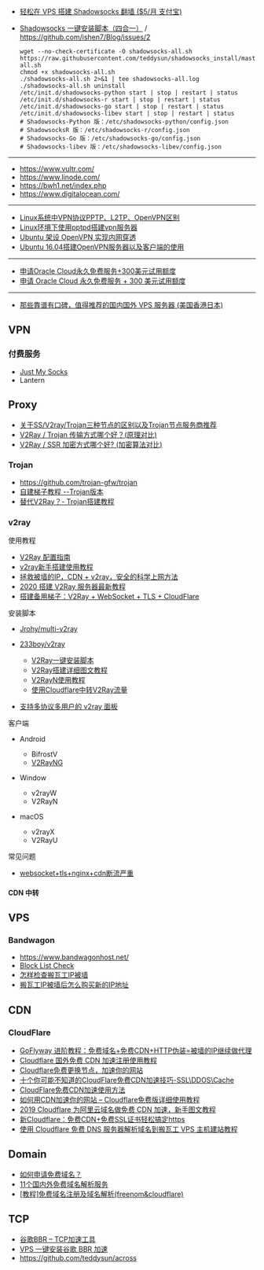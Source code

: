 - [轻松在 VPS 搭建 Shadowsocks 翻墙 ($5/月 支付宝)](https://www.diycode.cc/topics/738)

- [Shadowsocks 一键安装脚本（四合一）](https://teddysun.com/486.html) / https://github.com/ishen7/Blog/issues/2

    ```shell
    wget --no-check-certificate -O shadowsocks-all.sh https://raw.githubusercontent.com/teddysun/shadowsocks_install/master/shadowsocks-all.sh
    chmod +x shadowsocks-all.sh
    ./shadowsocks-all.sh 2>&1 | tee shadowsocks-all.log
    ./shadowsocks-all.sh uninstall
    /etc/init.d/shadowsocks-python start | stop | restart | status
    /etc/init.d/shadowsocks-r start | stop | restart | status
    /etc/init.d/shadowsocks-go start | stop | restart | status
    /etc/init.d/shadowsocks-libev start | stop | restart | status
    # Shadowsocks-Python 版：/etc/shadowsocks-python/config.json
    # ShadowsocksR 版：/etc/shadowsocks-r/config.json
    # Shadowsocks-Go 版：/etc/shadowsocks-go/config.json
    # Shadowsocks-libev 版：/etc/shadowsocks-libev/config.json
    ```

---

- https://www.vultr.com/
- https://www.linode.com/
- https://bwh1.net/index.php
- https://www.digitalocean.com/

---

- [Linux系统中VPN协议PPTP、L2TP、OpenVPN区别](https://my.oschina.net/lionel45/blog/523567)
- [Linux环境下使用pptpd搭建vpn服务器](https://blog.csdn.net/dongdong9223/article/details/80790203)
- [Ubuntu 架设 OpenVPN 实现内网穿透](https://cloud.tencent.com/developer/article/1193252)
- [Ubuntu 16.04搭建OpenVPN服务器以及客户端的使用](https://www.cnblogs.com/EasonJim/p/8339600.html)

---

- [申请Oracle Cloud永久免费服务+300美元试用额度](https://51.ruyo.net/14138.html)
- [申请 Oracle Cloud 永久免费服务 + 300 美元试用额度](https://www.v2ex.com/t/601572)

---

- [那些靠谱有口碑，值得推荐的国内国外 VPS 服务器 (美国香港日本)](https://www.iplaysoft.com/p/vps)

## VPN

### 付费服务

- [Just My Socks](https://justmysocks.net/)
- Lantern

## Proxy

- [关于SS/V2ray/Trojan三种节点的区别以及Trojan节点服务商推荐](https://pincong.rocks/article/9017)
- [V2Ray / Trojan 传输方式哪个好？(原理对比)](https://www.idleleo.com/02/4064.html)
- [V2Ray / SSR 加密方式哪个好? (加密算法对比)](https://www.idleleo.com/09/3058.html)

### Trojan

- https://github.com/trojan-gfw/trojan
- [自建梯子教程 --Trojan版本](https://trojan-tutor.github.io/2019/04/10/p41.html)
- [替代V2Ray？- Trojan搭建教程](https://www.idleleo.com/02/3899.html)

### v2ray

使用教程

- [V2Ray 配置指南](https://toutyrater.github.io/)
- [v2ray新手搭建使用教程](https://blog.sprov.xyz/2019/02/04/v2ray-simple-use/)
- [拯救被墙的IP，CDN + v2ray，安全的科学上网方法](https://blog.sprov.xyz/2019/03/11/cdn-v2ray-safe-proxy/)
- [2020 搭建 V2Ray 服务器最新教程](https://www.idleleo.com/09/2148.html)
- [搭建备用梯子：V2Ray + WebSocket + TLS + CloudFlare](https://printempw.github.io/v2ray-ws-tls-cloudflare/)

安装脚本

- [Jrohy/multi-v2ray](https://github.com/Jrohy/multi-v2ray)
- [233boy/v2ray](https://github.com/233boy/v2ray)

    - [V2Ray一键安装脚本](https://github.com/233boy/v2ray/wiki/V2Ray%E4%B8%80%E9%94%AE%E5%AE%89%E8%A3%85%E8%84%9A%E6%9C%AC)
    - [V2Ray搭建详细图文教程](https://github.com/233boy/v2ray/wiki/V2Ray%E6%90%AD%E5%BB%BA%E8%AF%A6%E7%BB%86%E5%9B%BE%E6%96%87%E6%95%99%E7%A8%8B)
    - [V2RayN使用教程](https://github.com/233boy/v2ray/wiki/V2RayN%E4%BD%BF%E7%94%A8%E6%95%99%E7%A8%8B)
    - [使用Cloudflare中转V2Ray流量](https://github.com/233boy/v2ray/wiki/%E4%BD%BF%E7%94%A8Cloudflare%E4%B8%AD%E8%BD%ACV2Ray%E6%B5%81%E9%87%8F)

- [支持多协议多用户的 v2ray 面板](https://github.com/sprov065/v2-ui)

客户端

- Android

    - BifrostV
    - [V2RayNG](https://github.com/2dust/v2rayNG)

- Window

    - v2rayW
    - V2RayN

- macOS

    - v2rayX
    - V2RayU

常见问题

- [websocket+tls+nginx+cdn断流严重](https://github.com/v2ray/v2ray-core/issues/1742)

#### CDN 中转


## VPS

### Bandwagon

- https://www.bandwagonhost.net/
- [Block List Check](https://kiwivm.64clouds.com/main-exec.php?mode=blacklistcheck)
- [怎样检查搬瓦工IP被墙](https://www.banwago.com/1265.html)
- [搬瓦工IP被墙后怎么购买新的IP地址](https://www.banwago.com/1407.html)

## CDN

### CloudFlare

- [GoFlyway 进阶教程：免费域名+免费CDN+HTTP伪装=被墙的IP继续做代理](https://doubibackup.com/mc1t27yh.html)
- [Cloudflare 国外免费 CDN 加速注册使用教程](https://www.vpsss.net/2417.html)
- [Cloudflare免费更换节点，加速你的网站](https://zhuanlan.zhihu.com/p/88593810)
- [十个你可能不知道的CloudFlare免费CDN加速技巧-SSL\DDOS\Cache](https://wzfou.com/cloudflare/)
- [CloudFlare免费CDN加速使用方法](https://zhuanlan.zhihu.com/p/29891330)
- [如何用CDN加速你的网站 – Cloudflare免费版详细使用教程](https://www.imhunk.com/cloudflare-tutorials/)
- [2019 Cloudflare 为阿里云域名做免费 CDN 加速，新手图文教程](https://guozh.net/use-cloudflare-speed-site-by-cdn/)
- [新Cloudflare：免费CDN+免费SSL证书轻松搞定https](https://www.4xseo.com/blog/3462/)
- [使用 Cloudflare 免费 DNS 服务器解析域名到搬瓦工 VPS 主机建站教程](https://www.bandwagonhost.net/5986.html)

## Domain

- [如何申请免费域名？](https://www.zhihu.com/question/19835955?sort=created)
- [11个国内外免费域名解析服务](https://yq.aliyun.com/articles/711533)
- [[教程]免费域名注册及域名解析(freenom&cloudflare)](https://zhujitips.com/328)

## TCP

- [谷歌BBR – TCP加速工具](https://blog.sprov.xyz/2019/02/04/bbr-tcp-faster/)
- [VPS 一键安装谷歌 BBR 加速](https://zhuanlan.zhihu.com/p/54655414)
- https://github.com/teddysun/across
